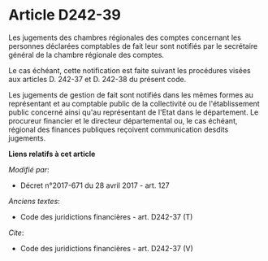 # Article D242-39

Les jugements des chambres régionales des comptes concernant les personnes déclarées comptables de fait leur sont notifiés
par le secrétaire général de la chambre régionale des comptes. 

Le cas échéant, cette notification est faite suivant les procédures visées aux articles D. 242-37 et D. 242-38 du présent
code. 

Les jugements de gestion de fait sont notifiés dans les mêmes formes au représentant et au comptable public de la
collectivité ou de l'établissement public concerné ainsi qu'au représentant de l'Etat dans le département. Le procureur
financier et le directeur départemental ou, le cas échéant, régional des finances publiques reçoivent communication desdits
jugements.

**Liens relatifs à cet article**

_Modifié par_:

  - Décret n°2017-671 du 28 avril 2017 - art. 127

_Anciens textes_:

  - Code des juridictions financières - art. D242-37 (T)

_Cite_:

  - Code des juridictions financières - art. D242-37 (V)
